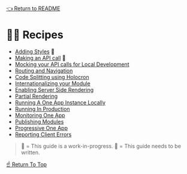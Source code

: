 <!--ONE-DOCS-HIDE start-->
[👈 Return to README](../../README.md)
<!--ONE-DOCS-HIDE end-->

# 👩‍🍳 Recipes

* [Adding Styles](./Adding-Styles.md) 🔨
* [Making an API call](./Making-An-Api-Call.md) 📌
* [Mocking your API calls for Local Development](./Mocking-Api-Calls.md)
* [Routing and Navigation](./Routing-And-Navigation.md)
* [Code Splitting using Holocron](./Code-Splitting-Using-Holocron.md)
* [Internationalizing your Module](./Internationalizing-Your-Module.md)
* [Enabling Server Side Rendering](./Enabling-Serverside-Rendering.md)
* [Partial Rendering](./Partial-Rendering.md)
* [Running A One App Instance Locally](./Running-One-App-Locally.md)
* [Running In Production](./Running-In-Production.md)
* [Monitoring One App](./Monitoring-One-App.md)
* [Publishing Modules](Publishing-Modules.md)
* [Progressive One App](PWA.md)
* [Reporting Client Errors](./Reporting-Client-Errors.md)

> 🔨 = This guide is a work-in-progress.
> 📌 = This guide needs to be written.

[☝️ Return To Top](#-recipes)
